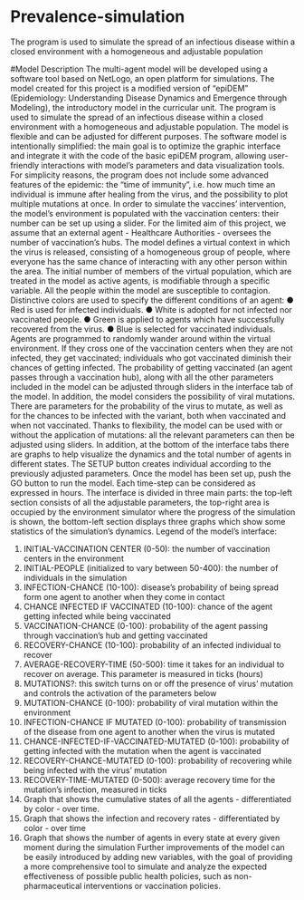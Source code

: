 # Prevalence-simulation
The program is used to simulate the spread of an infectious disease within a closed environment with a homogeneous and adjustable population




#Model Description
The multi-agent model will be developed using a software tool based on NetLogo, an open
platform for simulations. The model created for this project is a modified version of
“epiDEM” (Epidemiology: Understanding Disease Dynamics and Emergence through
Modeling), the introductory model in the curricular unit. The program is used to simulate the
spread of an infectious disease within a closed environment with a homogeneous and
adjustable population. The model is flexible and can be adjusted for different purposes.
The software model is intentionally simplified: the main goal is to optimize the graphic
interface and integrate it with the code of the basic epiDEM program, allowing user-friendly
interactions with model’s parameters and data visualization tools. For simplicity reasons, the
program does not include some advanced features of the epidemic: the “time of immunity”,
i.e. how much time an individual is immune after healing from the virus, and the possibility
to plot multiple mutations at once.
In order to simulate the vaccines’ intervention, the model’s environment is populated with the
vaccination centers: their number can be set up using a slider. For the limited aim of this
project, we assume that an external agent - Healthcare Authorities - oversees the number of
vaccination’s hubs.
The model defines a virtual context in which the virus is released, consisting of a
homogeneous group of people, where everyone has the same chance of interacting with any
other person within the area. The initial number of members of the virtual population, which
are treated in the model as active agents, is modifiable through a specific variable.
All the people within the model are susceptible to contagion.
Distinctive colors are used to specify the different conditions of an agent:
● Red is used for infected individuals.
● White is adopted for not infected nor vaccinated people.
● Green is applied to agents which have successfully recovered from the virus.
● Blue is selected for vaccinated individuals.
Agents are programmed to randomly wander around within the virtual environment. If they
cross one of the vaccination centers when they are not infected, they get vaccinated;
individuals who got vaccinated diminish their chances of getting infected. The probability of
getting vaccinated (an agent passes through a vaccination hub), along with all the other
parameters included in the model can be adjusted through sliders in the interface tab of the
model.
In addition, the model considers the possibility of viral mutations. There are parameters for
the probability of the virus to mutate, as well as for the chances to be infected with the
variant, both when vaccinated and when not vaccinated. Thanks to flexibility, the model can
be used with or without the application of mutations: all the relevant parameters can then be
adjusted using sliders.
In addition, at the bottom of the interface tabs there are graphs to help visualize the dynamics
and the total number of agents in different states.
The SETUP button creates individual according to the previously adjusted parameters. Once
the model has been set up, push the GO button to run the model. Each time-step can be
considered as expressed in hours.
The interface is divided in three main parts: the top-left section consists of all the adjustable
parameters, the top-right area is occupied by the environment simulator where the progress of
the simulation is shown, the bottom-left section displays three graphs which show some
statistics of the simulation’s dynamics.
Legend of the model’s interface:
1. INITIAL-VACCINATION CENTER (0-50): the number of vaccination centers in the
environment
2. INITIAL-PEOPLE (initialized to vary between 50-400): the number of individuals in
the simulation
3. INFECTION-CHANCE (10-100): disease’s probability of being spread form one
agent to another when they come in contact
4. CHANCE INFECTED IF VACCINATED (10-100): chance of the agent getting
infected while being vaccinated
5. VACCINATION-CHANCE (0-100): probability of the agent passing through
vaccination’s hub and getting vaccinated
6. RECOVERY-CHANCE (10-100): probability of an infected individual to recover
7. AVERAGE-RECOVERY-TIME (50-500): time it takes for an individual to recover on
average. This parameter is measured in ticks (hours)
8. MUTATIONS?: this switch turns on or off the presence of virus’ mutation and controls
the activation of the parameters below
9. MUTATION-CHANCE (0-100): probability of viral mutation within the environment
10. INFECTION-CHANCE IF MUTATED (0-100): probability of transmission of the
disease from one agent to another when the virus is mutated
11. CHANCE-INFECTED-IF-VACCINATED-MUTATED (0-100): probability of getting
infected with the mutation when the agent is vaccinated
12. RECOVERY-CHANCE-MUTATED (0-100): probability of recovering while being
infected with the virus’ mutation
13. RECOVERY-TIME-MUTATED (0-500): average recovery time for the mutation’s
infection, measured in ticks
14. Graph that shows the cumulative states of all the agents - differentiated by color -
over time.
15. Graph that shows the infection and recovery rates - differentiated by color - over time
16. Graph that shows the number of agents in every state at every given moment during
the simulation
Further improvements of the model can be easily introduced by adding new variables, with
the goal of providing a more comprehensive tool to simulate and analyze the expected
effectiveness of possible public health policies, such as non-pharmaceutical interventions or
vaccination policies.
